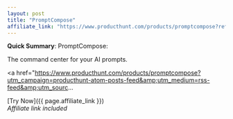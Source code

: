 ```yaml
---
layout: post
title: "PromptCompose"
affiliate_link: "https://www.producthunt.com/products/promptcompose?ref=autoverse&utm_source=autoverse"
---
```


**Quick Summary**: PromptCompose: <p>
            The command center for your AI prompts.
          </p>
          <p>
            <a href="https://www.producthunt.com/products/promptcompose?utm_campaign=producthunt-atom-posts-feed&amp;utm_medium=rss-feed&amp;utm_sourc...

[Try Now]({{ page.affiliate_link }})  
*Affiliate link included*
